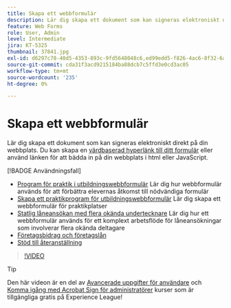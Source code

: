 ```yaml
---
title: Skapa ett webbformulär
description: Lär dig skapa ett dokument som kan signeras elektroniskt direkt på din webbplats
feature: Web Forms
role: User, Admin
level: Intermediate
jira: KT-5325
thumbnail: 37841.jpg
exl-id: d6297c78-40d5-4353-893c-9fd5648048c6,ed99edd5-f826-4ac6-8f32-6a4e6e48ddc6
source-git-commit: cda31f3acd9215184ba88dcb7c5ffd3e0cd3ac05
workflow-type: tm+mt
source-wordcount: '235'
ht-degree: 0%

---
```


# Skapa ett webbformulär

Lär dig skapa ett dokument som kan signeras elektroniskt direkt på din webbplats. Du kan skapa en [värdbaserad hyperlänk till ditt formulär](https://salesforceintegration.na2.echosign.com/public/esignWidget?wid=CBFCIBAA3AAABLblqZhBTZvjMual0H-M6HTSunw9hV1t-OdGbQI3d-nWJdEH76dHPxK1QH6DO9XGjch6QVho*) eller använd länken för att bädda in på din webbplats i html eller JavaScript.

[!BADGE Användningsfall]

* [Program för praktik i utbildningswebbformulär](https://experienceleague.adobe.com/docs/document-cloud-learn/sign-learning-hub/expand/recipes/edu/usecase-edu-intern.html?lang=en)
Lär dig hur webbformulär används för att förbättra elevernas åtkomst till nödvändiga formulär
* [Skapa ett praktikprogram för utbildningswebbformulär](https://experienceleague.adobe.com/docs/document-cloud-learn/sign-learning-hub/expand/recipes/edu/usecase-edu-intern-create.html?lang=en)
Lär dig skapa ett webbformulär för praktikplatser
* [Statlig låneansökan med flera okända undertecknare](https://experienceleague.adobe.com/docs/document-cloud-learn/sign-learning-hub/expand/recipes/gov/webform-multiple-signers.html?lang=en)
Lär dig hur ett webbformulär används för ett komplext arbetsflöde för låneansökningar som involverar flera okända deltagare
* [Företagsbidrag och företagslån](https://experienceleague.adobe.com/docs/document-cloud-learn/sign-learning-hub/expand/recipes/gov/usecasegovgrants.html?lang=en)
* [Stöd till återanställning](https://experienceleague.adobe.com/docs/document-cloud-learn/sign-learning-hub/expand/recipes/gov/usecasegovreemployment.html?lang=en)

>[!VIDEO](https://video.tv.adobe.com/v/37841?quality=12&learn=on&hidetitle=true)

>[!TIP]
>
>Den här videon är en del av [Avancerade uppgifter för användare](https://experienceleague.adobe.com/?recommended=Sign-U-1-2020.3) och [Komma igång med Acrobat Sign för administratörer](https://experienceleague.adobe.com/?recommended=Sign-A-1-2020.2) kurser som är tillgängliga gratis på Experience League!
